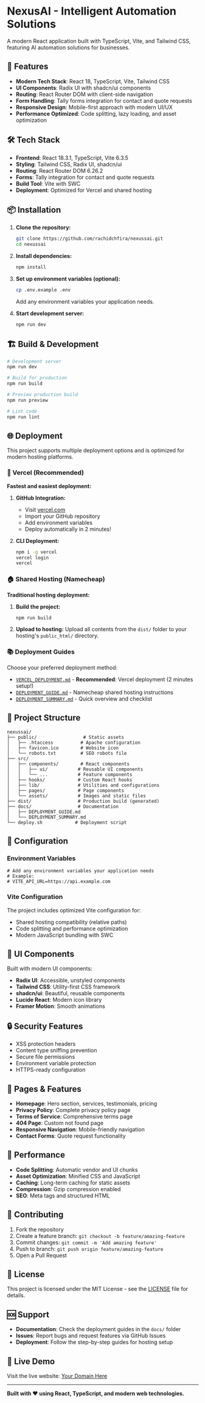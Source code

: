 # NexusAI - Intelligent Automation Solutions
<!-- Updated to trigger Vercel deployment -->

A modern React application built with TypeScript, Vite, and Tailwind CSS, featuring AI automation solutions for businesses.

## 🚀 Features

- **Modern Tech Stack**: React 18, TypeScript, Vite, Tailwind CSS
- **UI Components**: Radix UI with shadcn/ui components
- **Routing**: React Router DOM with client-side navigation
- **Form Handling**: Tally forms integration for contact and quote requests
- **Responsive Design**: Mobile-first approach with modern UI/UX
- **Performance Optimized**: Code splitting, lazy loading, and asset optimization

## 🛠️ Tech Stack

- **Frontend**: React 18.3.1, TypeScript, Vite 6.3.5
- **Styling**: Tailwind CSS, Radix UI, shadcn/ui
- **Routing**: React Router DOM 6.26.2
- **Forms**: Tally integration for contact and quote requests
- **Build Tool**: Vite with SWC
- **Deployment**: Optimized for Vercel and shared hosting

## 📦 Installation

1. **Clone the repository:**
   ```bash
   git clone https://github.com/rachidchfira/nexussai.git
   cd nexussai
   ```

2. **Install dependencies:**
   ```bash
   npm install
   ```

3. **Set up environment variables (optional):**
   ```bash
   cp .env.example .env
   ```
   Add any environment variables your application needs.

4. **Start development server:**
   ```bash
   npm run dev
   ```

## 🏗️ Build & Development

```bash
# Development server
npm run dev

# Build for production
npm run build

# Preview production build
npm run preview

# Lint code
npm run lint
```

## 🌐 Deployment

This project supports multiple deployment options and is optimized for modern hosting platforms.

### 🚀 Vercel (Recommended)

**Fastest and easiest deployment:**

1. **GitHub Integration:**
   - Visit [vercel.com](https://vercel.com)
   - Import your GitHub repository
   - Add environment variables
   - Deploy automatically in 2 minutes!

2. **CLI Deployment:**
   ```bash
   npm i -g vercel
   vercel login
   vercel
   ```

### 🏠 Shared Hosting (Namecheap)

**Traditional hosting deployment:**

1. **Build the project:**
   ```bash
   npm run build
   ```

2. **Upload to hosting:**
   Upload all contents from the `dist/` folder to your hosting's `public_html/` directory.

### 📚 Deployment Guides

Choose your preferred deployment method:
- [`VERCEL_DEPLOYMENT.md`](./VERCEL_DEPLOYMENT.md) - **Recommended**: Vercel deployment (2 minutes setup!)
- [`DEPLOYMENT_GUIDE.md`](./DEPLOYMENT_GUIDE.md) - Namecheap shared hosting instructions
- [`DEPLOYMENT_SUMMARY.md`](./DEPLOYMENT_SUMMARY.md) - Quick overview and checklist

## 📁 Project Structure

```
nexussai/
├── public/                 # Static assets
│   ├── .htaccess          # Apache configuration
│   ├── favicon.ico        # Website icon
│   └── robots.txt         # SEO robots file
├── src/
│   ├── components/        # React components
│   │   ├── ui/           # Reusable UI components
│   │   └── ...           # Feature components
│   ├── hooks/            # Custom React hooks
│   ├── lib/              # Utilities and configurations
│   ├── pages/            # Page components
│   └── assets/           # Images and static files
├── dist/                 # Production build (generated)
├── docs/                 # Documentation
│   ├── DEPLOYMENT_GUIDE.md
│   └── DEPLOYMENT_SUMMARY.md
└── deploy.sh            # Deployment script
```

## 🔧 Configuration

### Environment Variables

```env
# Add any environment variables your application needs
# Example:
# VITE_API_URL=https://api.example.com
```

### Vite Configuration

The project includes optimized Vite configuration for:
- Shared hosting compatibility (relative paths)
- Code splitting and performance optimization
- Modern JavaScript bundling with SWC

## 🎨 UI Components

Built with modern UI components:
- **Radix UI**: Accessible, unstyled components
- **Tailwind CSS**: Utility-first CSS framework
- **shadcn/ui**: Beautiful, reusable components
- **Lucide React**: Modern icon library
- **Framer Motion**: Smooth animations

## 🔒 Security Features

- XSS protection headers
- Content type sniffing prevention
- Secure file permissions
- Environment variable protection
- HTTPS-ready configuration

## 📱 Pages & Features

- **Homepage**: Hero section, services, testimonials, pricing
- **Privacy Policy**: Complete privacy policy page
- **Terms of Service**: Comprehensive terms page
- **404 Page**: Custom not found page
- **Responsive Navigation**: Mobile-friendly navigation
- **Contact Forms**: Quote request functionality

## 🚀 Performance

- **Code Splitting**: Automatic vendor and UI chunks
- **Asset Optimization**: Minified CSS and JavaScript
- **Caching**: Long-term caching for static assets
- **Compression**: Gzip compression enabled
- **SEO**: Meta tags and structured HTML

## 🤝 Contributing

1. Fork the repository
2. Create a feature branch: `git checkout -b feature/amazing-feature`
3. Commit changes: `git commit -m 'Add amazing feature'`
4. Push to branch: `git push origin feature/amazing-feature`
5. Open a Pull Request

## 📄 License

This project is licensed under the MIT License - see the [LICENSE](LICENSE) file for details.

## 🆘 Support

- **Documentation**: Check the deployment guides in the `docs/` folder
- **Issues**: Report bugs and request features via GitHub Issues
- **Deployment**: Follow the step-by-step guides for hosting setup

## 🌟 Live Demo

Visit the live website: [Your Domain Here](https://your-domain.com)

---

**Built with ❤️ using React, TypeScript, and modern web technologies.**
